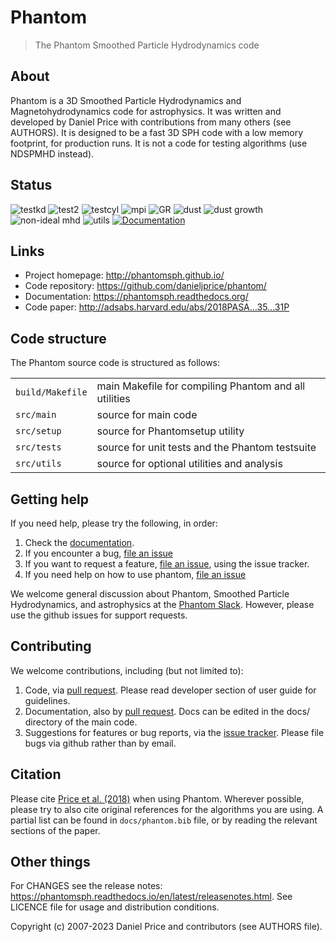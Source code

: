 Phantom
=======

> The Phantom Smoothed Particle Hydrodynamics code

About
-----

Phantom is a 3D Smoothed Particle Hydrodynamics and Magnetohydrodynamics code for astrophysics. It was written and developed by Daniel Price with contributions from many others (see AUTHORS). It is designed to be a fast 3D SPH code with a low memory footprint, for production runs. It is not a code for testing algorithms (use NDSPMHD instead).

Status
------
![testkd](https://github.com/danieljprice/phantom/workflows/testkd/badge.svg)
![test2](https://github.com/danieljprice/phantom/workflows/test2/badge.svg)
![testcyl](https://github.com/danieljprice/phantom/workflows/testcyl/badge.svg)
![mpi](https://github.com/danieljprice/phantom/workflows/mpi/badge.svg)
![GR](https://github.com/danieljprice/phantom/workflows/GR/badge.svg)
![dust](https://github.com/danieljprice/phantom/workflows/dust/badge.svg)
![dust growth](https://github.com/danieljprice/phantom/workflows/growth/badge.svg)
![non-ideal mhd](https://github.com/danieljprice/phantom/workflows/nimhd/badge.svg)
![utils](https://github.com/danieljprice/phantom/workflows/utils/badge.svg)
[![Documentation](https://readthedocs.org/projects/phantomsph/badge/?version=latest)](https://phantomsph.readthedocs.io/en/latest/?badge=latest)

Links
-----

- Project homepage: http://phantomsph.github.io/
- Code repository: https://github.com/danieljprice/phantom/
- Documentation: https://phantomsph.readthedocs.org/
- Code paper: http://adsabs.harvard.edu/abs/2018PASA...35...31P

Code structure
--------------

The Phantom source code is structured as follows:

|                  |                                                       |
| ---------------- | ----------------------------------------------------- |
| `build/Makefile` | main Makefile for compiling Phantom and all utilities |
| `src/main`       | source for main code                                  |
| `src/setup`      | source for Phantomsetup utility                       |
| `src/tests`      | source for unit tests and the Phantom testsuite       |
| `src/utils`      | source for optional utilities and analysis            |

Getting help
------------

If you need help, please try the following, in order:

1. Check the [documentation](https://phantomsph.readthedocs.org/).
2. If you encounter a bug, [file an issue](https://github.com/danieljprice/phantom/issues/new)
3. If you want to request a feature, [file an issue](https://github.com/danieljprice/phantom/issues/new), using the issue tracker.
4. If you need help on how to use phantom, [file an issue](https://github.com/danieljprice/phantom/issues/new)

We welcome general discussion about Phantom, Smoothed Particle Hydrodynamics,
and astrophysics at the [Phantom Slack](https://phantomsph.slack.com/). However, please use the github issues for support requests.

Contributing
------------
We welcome contributions, including (but not limited to):

1. Code, via [pull request](https://github.com/danieljprice/phantom/pulls). Please read developer section of user guide for guidelines.
2. Documentation, also by [pull request](https://github.com/danieljprice/phantom/pulls). Docs can be edited in the docs/ directory of the main code.
3. Suggestions for features or bug reports, via the [issue tracker](https://github.com/danieljprice/phantom/issues/new). Please file bugs via github rather than by email.

Citation
--------

Please cite [Price et al. (2018)](http://adsabs.harvard.edu/abs/2018PASA...35...31P) when using Phantom. Wherever possible, please try to also cite original references for the algorithms you are using. A partial list can be found in `docs/phantom.bib` file, or by reading the relevant sections of the paper.

Other things
-------------

For CHANGES see the release notes: https://phantomsph.readthedocs.io/en/latest/releasenotes.html.
See LICENCE file for usage and distribution conditions.

Copyright (c) 2007-2023 Daniel Price and contributors (see AUTHORS file).


